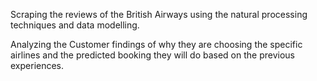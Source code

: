 Scraping the reviews of the British Airways using the natural processing techniques and data modelling.

Analyzing the Customer findings of why they are choosing the specific airlines and the predicted booking they will do based on the previous experiences.
